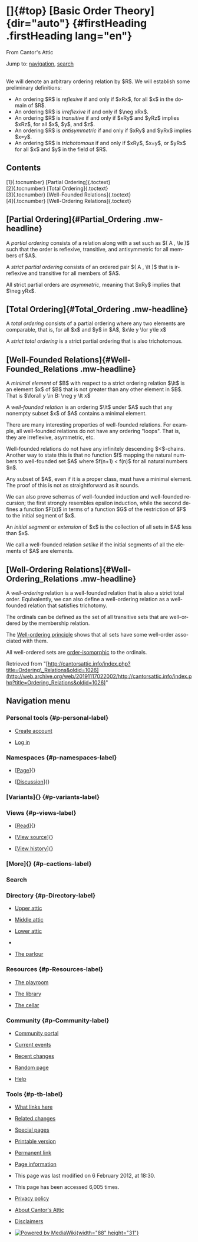 <div id="mw-page-base" class="noprint">

</div>

<div id="mw-head-base" class="noprint">

</div>

<div id="content" class="mw-body" role="main">

[]{#top}
[Basic Order Theory]{dir="auto"} {#firstHeading .firstHeading lang="en"}
================================

<div id="bodyContent" class="mw-body-content">

<div id="siteSub">

From Cantor's Attic

</div>

<div id="contentSub">

</div>

<div id="jump-to-nav" class="mw-jump">

Jump to: [navigation](#mw-navigation), [search](#p-search)

</div>

<div id="mw-content-text" class="mw-content-ltr" lang="en" dir="ltr">

\
We will denote an arbitrary ordering relation by \$R\$. We will
establish some preliminary definitions:

-   An ordering \$R\$ is *reflexive* if and only if \$xRx\$, for all
    \$x\$ in the domain of \$R\$.
-   An ordering \$R\$ is *irreflexive* if and only if \$\\neg xRx\$.
-   An ordering \$R\$ is *transitive* if and only if \$xRy\$ and \$yRz\$
    implies \$xRz\$, for all \$x\$, \$y\$, and \$z\$.
-   An ordering \$R\$ is *antisymmetric* if and only if \$xRy\$ and
    \$yRx\$ implies \$x=y\$.
-   An ordering \$R\$ is *trichotomous* if and only if \$xRy\$, \$x=y\$,
    or \$yRx\$ for all \$x\$ and \$y\$ in the field of \$R\$.

<div id="toc" class="toc">

<div id="toctitle">

Contents
--------

</div>

-   [[1]{.tocnumber} [Partial Ordering]{.toctext}](#Partial_Ordering)
-   [[2]{.tocnumber} [Total Ordering]{.toctext}](#Total_Ordering)
-   [[3]{.tocnumber} [Well-Founded
    Relations]{.toctext}](#Well-Founded_Relations)
-   [[4]{.tocnumber} [Well-Ordering
    Relations]{.toctext}](#Well-Ordering_Relations)

</div>

[Partial Ordering]{#Partial_Ordering .mw-headline}
--------------------------------------------------

A *partial ordering* consists of a relation along with a set such as \$(
A , \\le )\$ such that the order is reflexive, transitive, and
antisymmetric for all members of \$A\$.

A *strict partial ordering* consists of an ordered pair \$( A , \\lt )\$
that is irreflexive and transitive for all members of \$A\$.

All strict partial orders are *asymmetric*, meaning that \$xRy\$ implies
that \$\\neg yRx\$.

[Total Ordering]{#Total_Ordering .mw-headline}
----------------------------------------------

A *total ordering* consists of a partial ordering where any two elements
are comparable, that is, for all \$x\$ and \$y\$ in \$A\$, \$x\\le y
\\lor y\\le x\$

A *strict total ordering* is a strict partial ordering that is also
trichotomous.

[Well-Founded Relations]{#Well-Founded_Relations .mw-headline}
--------------------------------------------------------------

A *minimal element* of \$B\$ with respect to a strict ordering relation
\$\\lt\$ is an element \$x\$ of \$B\$ that is not greater than any other
element in \$B\$. That is \$\\forall y \\in B: \\neg y \\lt x\$

A *well-founded relation* is an ordering \$\\lt\$ under \$A\$ such that
any nonempty subset \$x\$ of \$A\$ contains a minimal element.

There are many interesting properties of well-founded relations. For
example, all well-founded relations do not have any ordering "loops".
That is, they are irreflexive, asymmetric, etc.

Well-founded relations do not have any infinitely descending
\$&lt;\$-chains. Another way to state this is that no function \$f\$
mapping the natural numbers to well-founded set \$A\$ where \$f(n+1)
&lt; f(n)\$ for all natural numbers \$n\$.

Any subset of \$A\$, even if it is a proper class, must have a minimal
element. The proof of this is not as straightforward as it sounds.

We can also prove schemas of well-founded induction and well-founded
recursion; the first strongly resembles epsilon induction, while the
second defines a function \$F(x)\$ in terms of a function \$G\$ of the
restriction of \$F\$ to the initial segment of \$x\$.

An *initial segment* or *extension* of \$x\$ is the collection of all
sets in \$A\$ less than \$x\$.

We call a well-founded relation *setlike* if the initial segments of all
the elements of \$A\$ are elements.

[Well-Ordering Relations]{#Well-Ordering_Relations .mw-headline}
----------------------------------------------------------------

A *well-ordering* relation is a well-founded relation that is also a
strict total order. Equivalently, we can also define a well-ordering
relation as a well-founded relation that satisfies trichotomy.

The ordinals can be defined as the set of all transitive sets that are
well-ordered by the membership relation.

The [Well-ordering
principle](/web/20191117022002/http://cantorsattic.info/Well-ordering_principle "Well-ordering principle")
shows that all sets have some well-order associated with them.

All well-ordered sets are
[order-isomorphic](/web/20191117022002/http://cantorsattic.info/Order-isomorphism "Order-isomorphism")
to the ordinals.

</div>

<div class="printfooter">

Retrieved from
"[http://cantorsattic.info/index.php?title=Ordering\_Relations&oldid=1026](http://web.archive.org/web/20191117022002/http://cantorsattic.info/index.php?title=Ordering_Relations&oldid=1026)"

</div>

<div id="catlinks" class="catlinks catlinks-allhidden">

</div>

<div class="visualClear">

</div>

</div>

</div>

<div id="mw-navigation">

Navigation menu
---------------

<div id="mw-head">

<div id="p-personal" role="navigation"
aria-labelledby="p-personal-label">

### Personal tools {#p-personal-label}

-   <div id="pt-createaccount">

    </div>

    [Create
    account](/web/20191117022002/http://cantorsattic.info/index.php?title=Special:UserLogin&returnto=Ordering+Relations&type=signup)
-   <div id="pt-login">

    </div>

    [Log
    in](/web/20191117022002/http://cantorsattic.info/index.php?title=Special:UserLogin&returnto=Ordering+Relations "You are encouraged to log in; however, it is not mandatory [o]")

</div>

<div id="left-navigation">

<div id="p-namespaces" class="vectorTabs" role="navigation"
aria-labelledby="p-namespaces-label">

### Namespaces {#p-namespaces-label}

-   <div id="ca-nstab-main">

    </div>

    [[Page](/web/20191117022002/http://cantorsattic.info/Ordering_Relations "View the content page [c]")]{}
-   <div id="ca-talk">

    </div>

    [[Discussion](/web/20191117022002/http://cantorsattic.info/index.php?title=Talk:Ordering_Relations&action=edit&redlink=1 "Discussion about the content page [t]")]{}

</div>

<div id="p-variants" class="vectorMenu emptyPortlet" role="navigation"
aria-labelledby="p-variants-label">

### [Variants]{}[](#) {#p-variants-label}

<div class="menu">

</div>

</div>

</div>

<div id="right-navigation">

<div id="p-views" class="vectorTabs" role="navigation"
aria-labelledby="p-views-label">

### Views {#p-views-label}

-   <div id="ca-view">

    </div>

    [[Read](/web/20191117022002/http://cantorsattic.info/Ordering_Relations)]{}
-   <div id="ca-viewsource">

    </div>

    [[View
    source](/web/20191117022002/http://cantorsattic.info/index.php?title=Ordering_Relations&action=edit "This page is protected.
    You can view its source [e]")]{}
-   <div id="ca-history">

    </div>

    [[View
    history](/web/20191117022002/http://cantorsattic.info/index.php?title=Ordering_Relations&action=history "Past revisions of this page [h]")]{}

</div>

<div id="p-cactions" class="vectorMenu emptyPortlet" role="navigation"
aria-labelledby="p-cactions-label">

### [More]{}[](#) {#p-cactions-label}

<div class="menu">

</div>

</div>

<div id="p-search" role="search">

### Search

<div id="simpleSearch">

</div>

</div>

</div>

</div>

<div id="mw-panel">

<div id="p-logo" role="banner">

[](/web/20191117022002/http://cantorsattic.info/Cantor%27s_Attic "Visit the main page")

</div>

<div id="p-Directory" class="portal" role="navigation"
aria-labelledby="p-Directory-label">

### Directory {#p-Directory-label}

<div class="body">

-   <div id="n-Upper-attic">

    </div>

    [Upper
    attic](/web/20191117022002/http://cantorsattic.info/Upper_attic)
-   <div id="n-Middle-attic">

    </div>

    [Middle
    attic](/web/20191117022002/http://cantorsattic.info/Middle_attic)
-   <div id="n-Lower-attic">

    </div>

    [Lower
    attic](/web/20191117022002/http://cantorsattic.info/Lower_attic)
-   <div id="n-">

    </div>

    [](INVALID-TITLE)
-   <div id="n-The-parlour">

    </div>

    [The parlour](/web/20191117022002/http://cantorsattic.info/Parlour)

</div>

</div>

<div id="p-Resources" class="portal" role="navigation"
aria-labelledby="p-Resources-label">

### Resources {#p-Resources-label}

<div class="body">

-   <div id="n-The-playroom">

    </div>

    [The
    playroom](/web/20191117022002/http://cantorsattic.info/Playroom)
-   <div id="n-The-library">

    </div>

    [The library](/web/20191117022002/http://cantorsattic.info/Library)
-   <div id="n-The-cellar">

    </div>

    [The cellar](/web/20191117022002/http://cantorsattic.info/Cellar)

</div>

</div>

<div id="p-Community" class="portal" role="navigation"
aria-labelledby="p-Community-label">

### Community {#p-Community-label}

<div class="body">

-   <div id="n-portal">

    </div>

    [Community
    portal](/web/20191117022002/http://cantorsattic.info/Cantor%27s_Attic:Community_portal "About the project, what you can do, where to find things")
-   <div id="n-currentevents">

    </div>

    [Current
    events](/web/20191117022002/http://cantorsattic.info/Cantor%27s_Attic:Current_events "Find background information on current events")
-   <div id="n-recentchanges">

    </div>

    [Recent
    changes](/web/20191117022002/http://cantorsattic.info/Special:RecentChanges "A list of recent changes in the wiki [r]")
-   <div id="n-randompage">

    </div>

    [Random
    page](/web/20191117022002/http://cantorsattic.info/Special:Random "Load a random page [x]")
-   <div id="n-help">

    </div>

    [Help](http://web.archive.org/web/20191117022002/https://www.mediawiki.org/wiki/Special:MyLanguage/Help:Contents "The place to find out")

</div>

</div>

<div id="p-tb" class="portal" role="navigation"
aria-labelledby="p-tb-label">

### Tools {#p-tb-label}

<div class="body">

-   <div id="t-whatlinkshere">

    </div>

    [What links
    here](/web/20191117022002/http://cantorsattic.info/Special:WhatLinksHere/Ordering_Relations "A list of all wiki pages that link here [j]")
-   <div id="t-recentchangeslinked">

    </div>

    [Related
    changes](/web/20191117022002/http://cantorsattic.info/Special:RecentChangesLinked/Ordering_Relations "Recent changes in pages linked from this page [k]")
-   <div id="t-specialpages">

    </div>

    [Special
    pages](/web/20191117022002/http://cantorsattic.info/Special:SpecialPages "A list of all special pages [q]")
-   <div id="t-print">

    </div>

    [Printable
    version](/web/20191117022002/http://cantorsattic.info/index.php?title=Ordering_Relations&printable=yes "Printable version of this page [p]")
-   <div id="t-permalink">

    </div>

    [Permanent
    link](/web/20191117022002/http://cantorsattic.info/index.php?title=Ordering_Relations&oldid=1026 "Permanent link to this revision of the page")
-   <div id="t-info">

    </div>

    [Page
    information](/web/20191117022002/http://cantorsattic.info/index.php?title=Ordering_Relations&action=info)

</div>

</div>

</div>

</div>

<div id="footer" role="contentinfo">

-   <div id="footer-info-lastmod">

    </div>

    This page was last modified on 6 February 2012, at 18:30.
-   <div id="footer-info-viewcount">

    </div>

    This page has been accessed 6,005 times.

<!-- -->

-   <div id="footer-places-privacy">

    </div>

    [Privacy
    policy](/web/20191117022002/http://cantorsattic.info/Cantor%27s_Attic:Privacy_policy "Cantor's Attic:Privacy policy")
-   <div id="footer-places-about">

    </div>

    [About Cantor's
    Attic](/web/20191117022002/http://cantorsattic.info/Cantor%27s_Attic:About "Cantor's Attic:About")
-   <div id="footer-places-disclaimer">

    </div>

    [Disclaimers](/web/20191117022002/http://cantorsattic.info/Cantor%27s_Attic:General_disclaimer "Cantor's Attic:General disclaimer")

<!-- -->

-   <div id="footer-poweredbyico">

    </div>

    [![Powered by
    MediaWiki](/web/20191117022002im_/http://cantorsattic.info/resources/assets/poweredby_mediawiki_88x31.png){width="88"
    height="31"}](//web.archive.org/web/20191117022002/http://www.mediawiki.org/)

<div style="clear:both">

</div>

</div>
